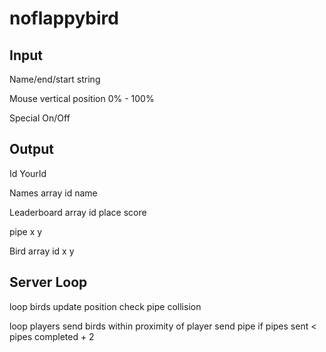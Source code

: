 # noflappybird

## Input

Name/end/start
  string

Mouse
  vertical position 0% - 100%

Special
  On/Off

## Output

Id
  YourId

Names
  array
    id
    name

Leaderboard
  array
    id
    place
    score

pipe
  x
  y

Bird
  array
    id
    x
    y

## Server Loop

loop birds
  update position
  check pipe collision

loop players
  send birds within proximity of player
  send pipe if pipes sent < pipes completed + 2
